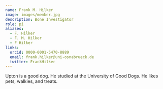 ```yaml
---
name: Frank M. Hilker
image: images/member.jpg
description: Bone Investigator
role: pi
aliases:
  - F. Hilker
  - F. M. Hilker
  - F Hilker
links:
  orcid: 0000-0001-5470-8889
  email: frank.hilker@uni-osnabrueck.de
  twitter: FrankHilker
---
```


Upton is a good dog.
He studied at the University of Good Dogs.
He likes pets, walkies, and treats.
